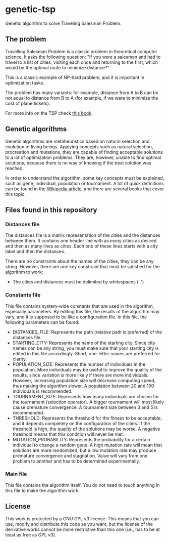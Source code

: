 # genetic-tsp
Genetic algorithm to solve Traveling Salesman Problem.

<h2> The problem </h2>
Travelling Salesman Problem is a classic problem in theoretical computer science. It asks the following question: "If you were a salesman and had to travel to a list of cities, visiting each once and returning to the first, which would be the optimal route to minimize distance?"

This is a classic example of NP-hard problem, and it is important in optimization tasks.

The problem has many variants: for example, distance from A to B can be not equal to distance from B to A (for example, if we were to minimize the cost of plane tickets).

For more info on the TSP check <a href="https://books.google.es/books?id=BXBGAAAAYAAJ&redir_esc=y">this book</a>.

<h2> Genetic algorithms </h2>
Genetic algorithms are metaheuristics based on natural selection and evolution of living beings. Applying concepts such as natural selection, procreation and mutations, they are capable of finding acceptable solutions to a lot of optimization problems. They are, however, unable to find optimal solutions, because there is no way of knowing if the best solution was reached. 

In order to understand the algorithm, some key concepts must be explained, such as gene, individual, population or tournament. A lot of quick definitions can be found in the <a href="https://en.wikipedia.org/wiki/Genetic_algorithm">Wikipedia article</a>, and there are several books that cover this topic.

<h2> Files found in this repository </h2>
<h3> Distances file </h3>
The distances file is a matrix representation of the cities and the distances between them. It contains one header line with as many cities as desired and then as many lines as cities. Each one of these lines starts with a city label and then the distances.

There are no constraints about the names of the cities, they can be any string. However, there are one key constraint that must be satisfied for the algorithm to work:
<ul>
  <li> The cities and distances must be delimited by whitespaces (' ') </li>
</ul>

<h3> Constants file </h3>
This file contains system-wide constants that are used in the algorithm, especially parameters. By editing this file, the results of the algorithm may vary, and it is supposed to be like a configuration file. In this file, the following parameters can be found:
<ul>
  <li> DISTANCES_FILE: Represents the path (relative path is preferred) of the distances file. </li>
  <li> STARTING_CITY: Represents the name of the starting city. Since city names can be any string, you must make sure that your starting city is edited in this file accordingly. Short, one-letter names are preferred for clarity. </li>
  <li> POPULATION_SIZE: Represents the number of individuals in the population. More individuals may be useful to improve the quality of the results, since variation is more likely if there are more individuals. However, increasing population size will decrease computing speed, thus making the algorithm slower. A population between 20 and 100 individuals is recommended. </li>
  <li> TOURNAMENT_SIZE: Represents how many individuals are chosen for the tournament (selection operator). A bigger tournament will most likely cause premature convergence. A tournament size between 3 and 5 is recommended. </li>
  <li> THRESHOLD: Represents the threshold for the fitness to be acceptable, and it depends completely on the configuration of the cities. If the threshold is high, the quality of the solutions may be worse. A negative threshold means that this condition will never be met. </li>
  <li> MUTATION_PROBABILITY: Represents the probability for a certain individual to change a random gene. A high mutation rate will mean that solutions are more randomized, but a low mutation rate may produce premature convergence and stagnation. Value will vary from one problem to another and has to be determined experimentally.</li>
</ul>

<h3> Main file </h3>
This file contains the algorithm itself. You do not need to touch anything in this file to make the algorithm work.

<h2> License </h2>
This work is protected by a GNU GPL v3 license. This means that you can use, modify and distribute this code as you want, but the license of the derivative works cannot be more restrictive than this one (i.e., has to be at least as free as GPL v3).
